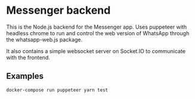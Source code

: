 # Messenger backend
This is the Node.js backend for the Messenger app.
Uses puppeteer with headless chrome to run and control the web version of WhatsApp through the whatsapp-web.js package.

It also contains a simple websocket server on Socket.IO to communicate with the frontend.

## Examples

```shell
docker-compose run puppeteer yarn test
```
